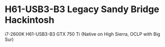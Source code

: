 # H61-USB3-B3 Legacy Sandy Bridge Hackintosh
i7-2600K 
H61-USB3-B3 
GTX 750 Ti (Native on High Sierra, OCLP with Big Sur)

